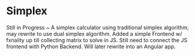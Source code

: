 # Simplex
Still in Progress ~ A simplex calculator using traditional simplex algorithm; may rewrite to use dual simplex algorithm. Added a simple Frontend w/ fxnality up till collecting matrix to solve in JS. Still need to connect the JS frontend with Python Backend. Will later rewrite into an Angular app.
